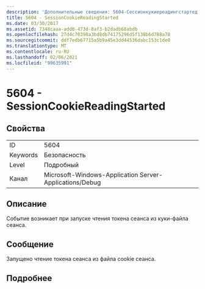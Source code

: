 ```yaml
---
description: 'Дополнительные сведения: 5604-Сессионкукиереадингстартед'
title: 5604 - SessionCookieReadingStarted
ms.date: 03/30/2017
ms.assetid: 7348caaa-add0-473d-8af3-b2dadb68abdb
ms.openlocfilehash: 27d4c70398a3bd8db74175296d5f138b6d788a78
ms.sourcegitcommit: ddf7edb67715a5b9a45e3dd44536dabc153c1de0
ms.translationtype: MT
ms.contentlocale: ru-RU
ms.lasthandoff: 02/06/2021
ms.locfileid: "99635991"
---
```

# <a name="5604---sessioncookiereadingstarted"></a>5604 - SessionCookieReadingStarted

## <a name="properties"></a>Свойства  
  
|||  
|-|-|  
|ID|5604|  
|Keywords|Безопасность|  
|Level|Подробный|  
|Канал|Microsoft-Windows-Application Server-Applications/Debug|  
  
## <a name="description"></a>Описание  

 Событие возникает при запуске чтения токена сеанса из куки-файла сеанса.  
  
## <a name="message"></a>Сообщение  

 Запущено чтение токена сеанса из файла cookie сеанса.  
  
## <a name="details"></a>Подробнее
